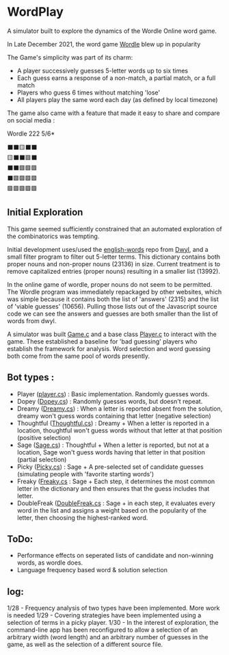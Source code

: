 # WordPlay
A simulator built to explore the dynamics of the Wordle Online word game.

In Late December 2021, the word game [Wordle](https://www.powerlanguage.co.uk/wordle/) blew up in popularity

The Game's simplicity was part of its charm:

- A player successively guesses 5-letter words up to six times
- Each guess earns a response of a non-match, a partial match, or a full match
- Players who guess 6 times without matching 'lose'
- All players play the same word each day (as defined by local timezone)

The game also came with a feature that made it easy to share and compare on social media : 

Wordle 222 5/6*

⬛⬛🟨⬛⬛<br>
🟨⬛⬛🟩⬛<br>
⬛⬛🟩🟩🟩<br>
⬛🟩🟩🟩🟩<br>
🟩🟩🟩🟩🟩<br>
## Initial Exploration

This game seemed sufficiently constrained that an automated exploration of the combinatorics was tempting. 

Initial development uses/used the [english-words](https://github.com/dwyl/english-words) repo from [Dwyl](https://github.com/dwyl), and a small filter program to filter out 5-letter terms. This dictionary contains both proper nouns and non-proper nouns (23136) in size. Current treatment is to remove capitalized entries (proper nouns) resulting in a smaller list (13992).

In the online game of wordle, proper nouns do not seem to be permitted. The Wordle program was immediately repackaged by other websites, which was simple because it contains both the list of 'answers' (2315) and the list of 'viable guesses' (10656). Pulling those lists out of the Javascript source code we can see the answers and guesses are both smaller than the list of words from dwyl. 

A simulator was built [Game.c](https://github.com/seanmunson/WordPlay/blob/main/WordPlay/Game.cs) and a base class [Player.c](https://github.com/seanmunson/WordPlay/blob/main/WordPlay/Players/Player.cs) to interact with the game. These established a baseline for 'bad guessing' players who establish the framework for analysis. Word selection and word guessing both come from the same pool of words presently. 



## Bot types : 
- Player ([player.cs](https://github.com/seanmunson/WordPlay/blob/main/WordPlay/Players/Player.cs)) : Basic implementation. Randomly guesses words. 
- Dopey ([Dopey.cs](https://github.com/seanmunson/WordPlay/blob/main/WordPlay/Players/Dopey.cs)) : Randomly guesses words, but doesn't repeat.
- Dreamy ([Dreamy.cs](https://github.com/seanmunson/WordPlay/blob/main/WordPlay/Players/Dreamy.cs)) : When a letter is reported absent from the solution, dreamy won't guess words containing that letter (negative selection)
- Thoughtful ([Thoughtful.cs](https://github.com/seanmunson/WordPlay/blob/main/WordPlay/Players/Thoughtful.cs)) : Dreamy + When a letter is reported in a location, thoughtful won't guess words without that letter at that position (positive selection)
- Sage ([Sage.cs](https://github.com/seanmunson/WordPlay/blob/main/WordPlay/Players/Sage.cs)) : Thoughtful + When a letter is reported, but not at a location, Sage won't guess words having that letter in that position (partial selection)
- Picky ([Picky.cs](https://github.com/seanmunson/WordPlay/blob/main/WordPlay/Players/Picky.cs)) : Sage + A pre-selected set of candidate guesses (simulating people with 'favorite starting words')
- Freaky ([Freaky.cs](https://github.com/seanmunson/WordPlay/blob/main/WordPlay/Players/Freaky.cs) : Sage + Each step, it determines the most common letter in the dictionary and then ensures that the guess includes that letter. 
- DoubleFreak ([DoubleFreak.cs](https://github.com/seanmunson/WordPlay/blob/main/WordPlay/Players/DoubleFreak.cs) : Sage + in each step, it evaluates every word in the list and assigns a weight based on the popularity of the letter, then choosing the highest-ranked word.


## ToDo:  
- Performance effects on seperated lists of candidate and non-winning words, as wordle does. 
- Language frequency based word & solution selection

## log:
1/28 - Frequency analysis of two types have been implemented. More work is needed
1/29 - Covering strategies have been implemented using a selection of terms in a picky player. 
1/30 - In the interest of exploration, the command-line app has been reconfigured to allow a selection of an arbitrary width (word length) and an arbitrary number of guesses in the game, as well as the selection of a different source file. 
